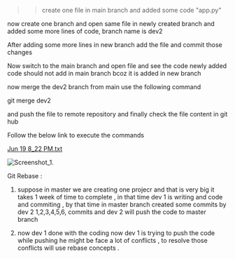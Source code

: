 >> create one file in main branch and added some code "app.py" 

now create one branch and open same file in newly created branch and added some more lines of code, branch name is dev2

After adding some more lines in new branch add the file and commit those changes 

Now switch to the main branch and open file and see the code newly added code should not add in main branch bcoz it is added in new branch 

now merge the dev2 branch from main use the following command 

git merge dev2 

and push the file to remote repository and finally check the file content in git hub 


Follow the below link to execute the commands 

[Jun 19 8_22 PM.txt](https://github.com/akhilasarikonda25/Merging-/files/11789416/Jun.19.8_22.PM.txt)

 
![Screenshot_1](https://github.com/akhilasarikonda25/Merging-/assets/133091109/fe24975a-fe29-4cdd-8637-601986fcdba6).

Git Rebase : 
1) suppose in master we are creating one projecr and that is very big it takes 1 week of time to complete , in that time dev 1 is writing and code and commiting , by that time in master branch created some commits by dev 2 1,2,3,4,5,6, commits and dev 2 will push the code to master branch 

2)  now dev 1 done with the coding now dev 1 is trying to push the code while pushing he might be face a lot of conflicts , to resolve those conflicts will use rebase concepts .
